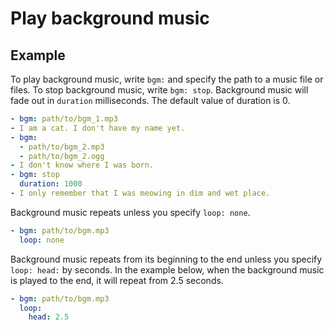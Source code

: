Play background music
================================================================================

Example
--------------------------------------------------------------------------------

To play background music, write `bgm:`
and specify the path to a music file or files.
To stop background music, write `bgm: stop`.
Background music will fade out in `duration` milliseconds.
The default value of duration is 0.

```yaml
- bgm: path/to/bgm_1.mp3
- I am a cat. I don't have my name yet.
- bgm:
  - path/to/bgm_2.mp3
  - path/to/bgm_2.ogg
- I don't know where I was born.
- bgm: stop
  duration: 1000
- I only remember that I was meowing in dim and wet place.
```

Background music repeats unless you specify `loop: none`.

```yaml
- bgm: path/to/bgm.mp3
  loop: none
```

Background music repeats from its beginning to the end
unless you specify `loop: head:` by seconds.
In the example below, when the background music is played to the end,
it will repeat from 2.5 seconds.

```yaml
- bgm: path/to/bgm.mp3
  loop:
    head: 2.5
```
